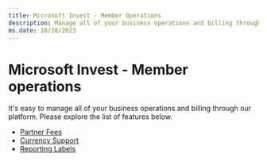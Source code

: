 ```yaml
---
title: Microsoft Invest - Member Operations
description: Manage all of your business operations and billing through our platform.
ms.date: 10/28/2023
---
```


# Microsoft Invest - Member operations

It's easy to manage all of your business operations and billing through our platform. Please explore the list of features below.

- [Partner Fees](./partner-fees.md)
- [Currency Support](./currency-support.md)
- [Reporting Labels](./reporting-labels.md)
